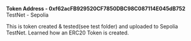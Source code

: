 **Token Address - 0xf62acFB929520CF7850DBC98C087114E045dB752**  
TestNet - Sepolia  

This is token created & tested(see test folder) and uploaded to Sepolia TestNet. 
Learned how an ERC20 Token is created.